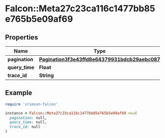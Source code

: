 # Falcon::Meta27c23ca116c1477bb85e765b5e09af69

## Properties

| Name | Type | Description | Notes |
| ---- | ---- | ----------- | ----- |
| **pagination** | [**Pagination3f3e43ffd8e64379931bdcb29aebc087**](Pagination3f3e43ffd8e64379931bdcb29aebc087.md) |  | [optional] |
| **query_time** | **Float** |  | [optional] |
| **trace_id** | **String** |  | [optional] |

## Example

```ruby
require 'crimson-falcon'

instance = Falcon::Meta27c23ca116c1477bb85e765b5e09af69.new(
  pagination: null,
  query_time: null,
  trace_id: null
)
```

